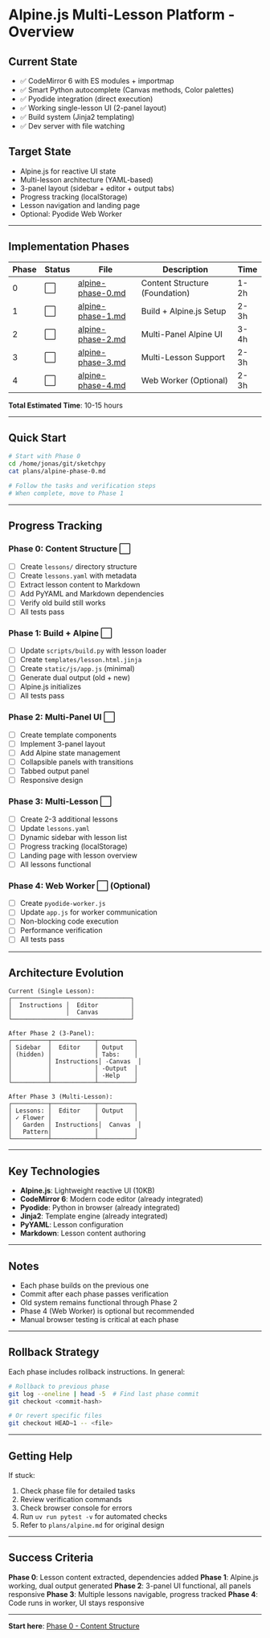 # Alpine.js Multi-Lesson Platform - Overview

## Current State

- ✅ CodeMirror 6 with ES modules + importmap
- ✅ Smart Python autocomplete (Canvas methods, Color palettes)
- ✅ Pyodide integration (direct execution)
- ✅ Working single-lesson UI (2-panel layout)
- ✅ Build system (Jinja2 templating)
- ✅ Dev server with file watching

## Target State

- Alpine.js for reactive UI state
- Multi-lesson architecture (YAML-based)
- 3-panel layout (sidebar + editor + output tabs)
- Progress tracking (localStorage)
- Lesson navigation and landing page
- Optional: Pyodide Web Worker

---

## Implementation Phases

| Phase | Status | File | Description | Time |
|-------|--------|------|-------------|------|
| 0 | ⬜ | [alpine-phase-0.md](./alpine-phase-0.md) | Content Structure (Foundation) | 1-2h |
| 1 | ⬜ | [alpine-phase-1.md](./alpine-phase-1.md) | Build + Alpine.js Setup | 2-3h |
| 2 | ⬜ | [alpine-phase-2.md](./alpine-phase-2.md) | Multi-Panel Alpine UI | 3-4h |
| 3 | ⬜ | [alpine-phase-3.md](./alpine-phase-3.md) | Multi-Lesson Support | 2-3h |
| 4 | ⬜ | [alpine-phase-4.md](./alpine-phase-4.md) | Web Worker (Optional) | 2-3h |

**Total Estimated Time**: 10-15 hours

---

## Quick Start

```bash
# Start with Phase 0
cd /home/jonas/git/sketchpy
cat plans/alpine-phase-0.md

# Follow the tasks and verification steps
# When complete, move to Phase 1
```

---

## Progress Tracking

### Phase 0: Content Structure ⬜
- [ ] Create `lessons/` directory structure
- [ ] Create `lessons.yaml` with metadata
- [ ] Extract lesson content to Markdown
- [ ] Add PyYAML and Markdown dependencies
- [ ] Verify old build still works
- [ ] All tests pass

### Phase 1: Build + Alpine ⬜
- [ ] Update `scripts/build.py` with lesson loader
- [ ] Create `templates/lesson.html.jinja`
- [ ] Create `static/js/app.js` (minimal)
- [ ] Generate dual output (old + new)
- [ ] Alpine.js initializes
- [ ] All tests pass

### Phase 2: Multi-Panel UI ⬜
- [ ] Create template components
- [ ] Implement 3-panel layout
- [ ] Add Alpine state management
- [ ] Collapsible panels with transitions
- [ ] Tabbed output panel
- [ ] Responsive design

### Phase 3: Multi-Lesson ⬜
- [ ] Create 2-3 additional lessons
- [ ] Update `lessons.yaml`
- [ ] Dynamic sidebar with lesson list
- [ ] Progress tracking (localStorage)
- [ ] Landing page with lesson overview
- [ ] All lessons functional

### Phase 4: Web Worker ⬜ (Optional)
- [ ] Create `pyodide-worker.js`
- [ ] Update `app.js` for worker communication
- [ ] Non-blocking code execution
- [ ] Performance verification
- [ ] All tests pass

---

## Architecture Evolution

```
Current (Single Lesson):
┌─────────────────────────────────┐
│  Instructions │  Editor         │
│               │  Canvas         │
└─────────────────────────────────┘

After Phase 2 (3-Panel):
┌──────────┬────────────┬──────────┐
│ Sidebar  │  Editor    │ Output   │
│ (hidden) │            │ Tabs:    │
│          │ Instructions│ -Canvas  │
│          │            │ -Output  │
│          │            │ -Help    │
└──────────┴────────────┴──────────┘

After Phase 3 (Multi-Lesson):
┌──────────┬────────────┬──────────┐
│ Lessons: │  Editor    │ Output   │
│ ✓ Flower │            │          │
│   Garden │ Instructions│  Canvas  │
│   Pattern│            │          │
└──────────┴────────────┴──────────┘
```

---

## Key Technologies

- **Alpine.js**: Lightweight reactive UI (10KB)
- **CodeMirror 6**: Modern code editor (already integrated)
- **Pyodide**: Python in browser (already integrated)
- **Jinja2**: Template engine (already integrated)
- **PyYAML**: Lesson configuration
- **Markdown**: Lesson content authoring

---

## Notes

- Each phase builds on the previous one
- Commit after each phase passes verification
- Old system remains functional through Phase 2
- Phase 4 (Web Worker) is optional but recommended
- Manual browser testing is critical at each phase

---

## Rollback Strategy

Each phase includes rollback instructions. In general:

```bash
# Rollback to previous phase
git log --oneline | head -5  # Find last phase commit
git checkout <commit-hash>

# Or revert specific files
git checkout HEAD~1 -- <file>
```

---

## Getting Help

If stuck:
1. Check phase file for detailed tasks
2. Review verification commands
3. Check browser console for errors
4. Run `uv run pytest -v` for automated checks
5. Refer to `plans/alpine.md` for original design

---

## Success Criteria

**Phase 0**: Lesson content extracted, dependencies added
**Phase 1**: Alpine.js working, dual output generated
**Phase 2**: 3-panel UI functional, all panels responsive
**Phase 3**: Multiple lessons navigable, progress tracked
**Phase 4**: Code runs in worker, UI stays responsive

---

**Start here**: [Phase 0 - Content Structure](./alpine-phase-0.md)
